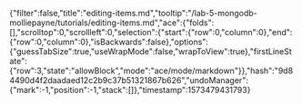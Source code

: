 {"filter":false,"title":"editing-items.md","tooltip":"/lab-5-mongodb-molliepayne/tutorials/editing-items.md","ace":{"folds":[],"scrolltop":0,"scrollleft":0,"selection":{"start":{"row":0,"column":0},"end":{"row":0,"column":0},"isBackwards":false},"options":{"guessTabSize":true,"useWrapMode":false,"wrapToView":true},"firstLineState":{"row":3,"state":"allowBlock","mode":"ace/mode/markdown"}},"hash":"9d84490d4f2daadaed12c2b9c37b51321867b626","undoManager":{"mark":-1,"position":-1,"stack":[]},"timestamp":1573479431793}
